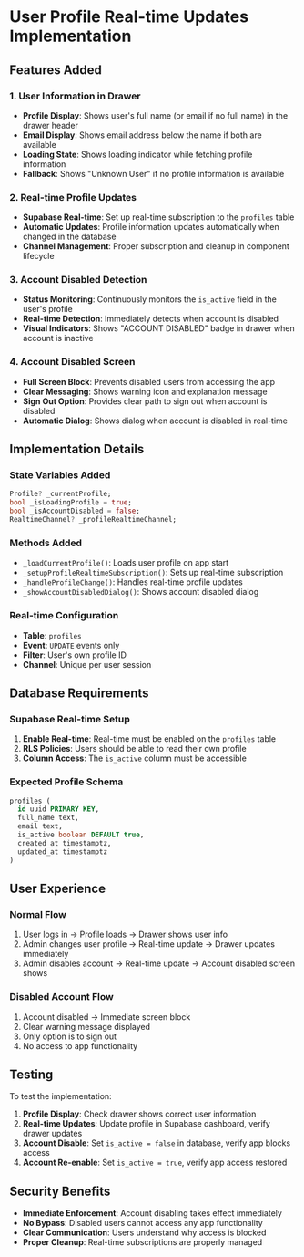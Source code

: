 # User Profile Real-time Updates Implementation

## Features Added

### 1. User Information in Drawer
- **Profile Display**: Shows user's full name (or email if no full name) in the drawer header
- **Email Display**: Shows email address below the name if both are available
- **Loading State**: Shows loading indicator while fetching profile information
- **Fallback**: Shows "Unknown User" if no profile information is available

### 2. Real-time Profile Updates
- **Supabase Real-time**: Set up real-time subscription to the `profiles` table
- **Automatic Updates**: Profile information updates automatically when changed in the database
- **Channel Management**: Proper subscription and cleanup in component lifecycle

### 3. Account Disabled Detection
- **Status Monitoring**: Continuously monitors the `is_active` field in the user's profile
- **Real-time Detection**: Immediately detects when account is disabled
- **Visual Indicators**: Shows "ACCOUNT DISABLED" badge in drawer when account is inactive

### 4. Account Disabled Screen
- **Full Screen Block**: Prevents disabled users from accessing the app
- **Clear Messaging**: Shows warning icon and explanation message
- **Sign Out Option**: Provides clear path to sign out when account is disabled
- **Automatic Dialog**: Shows dialog when account is disabled in real-time

## Implementation Details

### State Variables Added
```dart
Profile? _currentProfile;
bool _isLoadingProfile = true;
bool _isAccountDisabled = false;
RealtimeChannel? _profileRealtimeChannel;
```

### Methods Added
- `_loadCurrentProfile()`: Loads user profile on app start
- `_setupProfileRealtimeSubscription()`: Sets up real-time subscription
- `_handleProfileChange()`: Handles real-time profile updates
- `_showAccountDisabledDialog()`: Shows account disabled dialog

### Real-time Configuration
- **Table**: `profiles`
- **Event**: `UPDATE` events only
- **Filter**: User's own profile ID
- **Channel**: Unique per user session

## Database Requirements

### Supabase Real-time Setup
1. **Enable Real-time**: Real-time must be enabled on the `profiles` table
2. **RLS Policies**: Users should be able to read their own profile
3. **Column Access**: The `is_active` column must be accessible

### Expected Profile Schema
```sql
profiles (
  id uuid PRIMARY KEY,
  full_name text,
  email text,
  is_active boolean DEFAULT true,
  created_at timestamptz,
  updated_at timestamptz
)
```

## User Experience

### Normal Flow
1. User logs in → Profile loads → Drawer shows user info
2. Admin changes user profile → Real-time update → Drawer updates immediately
3. Admin disables account → Real-time update → Account disabled screen shows

### Disabled Account Flow
1. Account disabled → Immediate screen block
2. Clear warning message displayed
3. Only option is to sign out
4. No access to app functionality

## Testing

To test the implementation:
1. **Profile Display**: Check drawer shows correct user information
2. **Real-time Updates**: Update profile in Supabase dashboard, verify drawer updates
3. **Account Disable**: Set `is_active = false` in database, verify app blocks access
4. **Account Re-enable**: Set `is_active = true`, verify app access restored

## Security Benefits

- **Immediate Enforcement**: Account disabling takes effect immediately
- **No Bypass**: Disabled users cannot access any app functionality
- **Clear Communication**: Users understand why access is blocked
- **Proper Cleanup**: Real-time subscriptions are properly managed